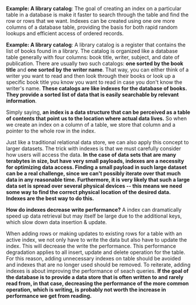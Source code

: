 **Example: A library catalog**: The goal of creating an index on a particular table in a database is make it faster to search through the table and find the row or rows that we want. Indexes can be created using one ore more columns of a database table, providing the basis for both rapid random lookups and efficient access of ordered records.

**Example: A library catalog**: A library catalog is a register that contains the list of books found in a library. The catalog is organized like a database table generally with four columns: book title, writer, subject, and date of publication. There are usually two such catalogs: **one sorted by the book title** and **one sorted by the writer name**. That way, you can either think of a writer you want to read and then look through their books or look up a specific book title you know you want to read in case you don't know the writer's name. **These catalogs are like indexes for the database of books. They provide a sorted list of data that is easily searchable by relevant information**.

Simply saying, **an index is a data structure that can be perceived as a table of contents that point us to the location where actual data lives.** So when we create an index on a column of a table, we store that column and a pointer to the whole row in the index.

Just like a traditional relational data store, we can also apply this concept to larger datasets. The trick with indexes is that we must carefully consider how users will access the data. **In the case of data sets that are many terabytes in size, but have very small payloads, indexes are a necessity for optimizing data access. Finding a small payload in such large dataset can be a real challenge, since we can't possibly iterate over that much data in any reasonable time. Furthermore, it is very likely that such a large data set is spread over several physical devices -- this means we need some way to find the correct physical location of the desired data. Indexes are the best way to do this.**

**How do indexes decrease write performance?** A index can dramatically speed up data retrieval but may itself be large due to the additional keys, which slow down data insertion & update.

When adding rows or making updates to existing rows for a table with an active index, we not only have to write the data but also have to update the index. This will decrease the write the performance. This performance degradation applies to all insert, update and delete operation for the table. For this reason, adding unnecessary indexes on table should be avoided and indexes that are no longer used should be removed. To reiterate, adding indexes is about improving the performance of seach queries. **If the goal of the database is to provide a data store that is often written to and rarely read from, in that case, decreasing the performance of the more common operation, which is writing, is probably not worth the increase in performance we get from reading.**